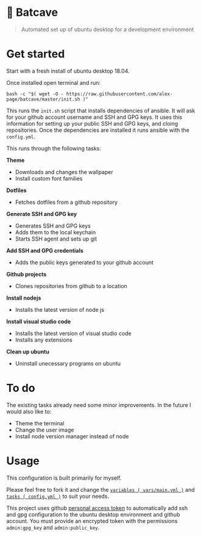 # 🦇 Batcave

> Automated set up of ubuntu desktop for a development environment


# Get started

Start with a fresh install of ubuntu desktop 18.04.

Once installed open terminal and run:
```
bash -c "$( wget -O - https://raw.githubusercontent.com/alex-page/batcave/master/init.sh )"
```

This runs the `init.sh` script that installs dependencies of ansible. It will ask for your github account username and SSH and GPG keys. It uses this information for setting up your public SSH and GPG keys, and cloing repositories. Once the dependencies are installed it runs ansible with the `config.yml`.

This runs through the following tasks:

**Theme**

- Downloads and changes the wallpaper
- Install custom font families


**Dotfiles**

- Fetches dotfiles from a github repository


**Generate SSH and GPG key**

- Generates SSH and GPG keys
- Adds them to the local keychain
- Starts SSH agent and sets up git


**Add SSH and GPG credentials**

- Adds the public keys generated to your github account


**Github projects**

- Clones repositories from github to a location


**Install nodejs**

- Installs the latest version of node js


**Install visual studio code**

- Installs the latest version of visual studio code
- Installs any extensions


**Clean up ubuntu**

- Uninstall unecessary programs on ubuntu


# To do

The existing tasks already need some minor improvements. In the future I would also like to:

- Theme the terminal
- Change the user image
- Install node version manager instead of node


# Usage

This configuration is built primarily for myself.

Please feel free to fork it and change the [`variables ( vars/main.yml )`](vars/main.yml) and [`tasks ( config.yml )`](config.yml) to suit your needs.

This project uses github [personal access token](https://help.github.com/articles/creating-a-personal-access-token-for-the-command-line/) to automatically add ssh and gpg configuration to the ubuntu desktop environment and github account. You must provide an encrypted token with the permissions `admin:gpg_key` and `admin:public_key`.
